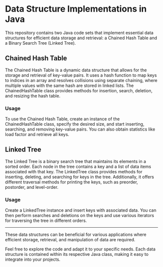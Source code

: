 # Data Structure Implementations in Java

This repository contains two Java code sets that implement essential data structures for efficient data storage and retrieval: a Chained Hash Table and a Binary Search Tree (Linked Tree).

## Chained Hash Table
The Chained Hash Table is a dynamic data structure that allows for the storage and retrieval of key-value pairs. It uses a hash function to map keys to indices in an array and resolves collisions using separate chaining, where multiple values with the same hash are stored in linked lists. The ChainedHashTable class provides methods for insertion, search, deletion, and resizing the hash table.

### Usage
To use the Chained Hash Table, create an instance of the ChainedHashTable class, specify the desired size, and start inserting, searching, and removing key-value pairs. You can also obtain statistics like load factor and retrieve all keys.

## Linked Tree
The Linked Tree is a binary search tree that maintains its elements in a sorted order. Each node in the tree contains a key and a list of data items associated with that key. The LinkedTree class provides methods for inserting, deleting, and searching for keys in the tree. Additionally, it offers different traversal methods for printing the keys, such as preorder, postorder, and level-order.

### Usage
Create a LinkedTree instance and insert keys with associated data. You can then perform searches and deletions on the keys and use various iterators for traversing the tree in different orders.

---

These data structures can be beneficial for various applications where efficient storage, retrieval, and manipulation of data are required.

Feel free to explore the code and adapt it to your specific needs. Each data structure is contained within its respective Java class, making it easy to integrate into your projects.
